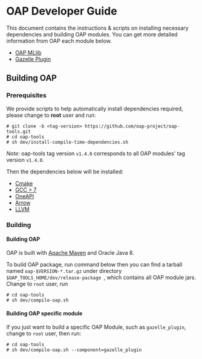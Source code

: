# OAP Developer Guide

This document contains the instructions & scripts on installing necessary dependencies and building OAP modules. 
You can get more detailed information from OAP each module below.


* [OAP MLlib](https://github.com/oap-project/oap-mllib/tree/v1.4.0)
* [Gazelle Plugin](https://github.com/oap-project/gazelle_plugin/tree/v1.4.0)

## Building OAP

### Prerequisites

We provide scripts to help automatically install dependencies required, please change to **root** user and run:

```
# git clone -b <tag-version> https://github.com/oap-project/oap-tools.git
# cd oap-tools
# sh dev/install-compile-time-dependencies.sh
```
*Note*: oap-tools tag version `v1.4.0` corresponds to  all OAP modules' tag version `v1.4.0`.

Then the dependencies below will be installed:

* [Cmake](https://cmake.org/install/)
* [GCC > 7](https://gcc.gnu.org/wiki/InstallingGCC)
* [OneAPI](https://software.intel.com/content/www/us/en/develop/tools/oneapi.html)
* [Arrow](https://github.com/oap-project/arrow/tree/v4.0.0-oap-1.4.0)
* [LLVM](https://llvm.org/) 


### Building

#### Building OAP 

OAP is built with [Apache Maven](http://maven.apache.org/) and Oracle Java 8.

To build OAP package, run command below then you can find a tarball named `oap-$VERSION-*.tar.gz` under directory `$OAP_TOOLS_HOME/dev/release-package `, which contains all OAP module jars.
Change to `root` user, run

```
# cd oap-tools
# sh dev/compile-oap.sh
```

#### Building OAP specific module 

If you just want to build a specific OAP Module, such as `gazelle_plugin`, change to `root` user, then run:

```
# cd oap-tools
# sh dev/compile-oap.sh --component=gazelle_plugin
```
